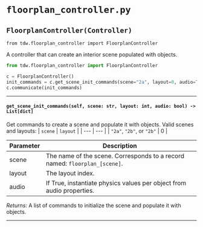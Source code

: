 # `floorplan_controller.py`

## `FloorplanController(Controller)`

`from tdw.floorplan_controller import FloorplanController`

A controller that can create an interior scene populated with objects.

```python
from tdw.floorplan_controller import FloorplanController

c = FloorplanController()
init_commands = c.get_scene_init_commands(scene="2a", layout=0, audio=True)
c.communicate(init_commands)
```

***

#### `get_scene_init_commands(self, scene: str, layout: int, audio: bool) -> List[dict]`

Get commands to create a scene and populate it with objects.
Valid scenes and layouts:
| `scene` | `layout` |
| --- | --- |
| `"2a"`, `"2b"`, or `"2b"` | 0 |

| Parameter | Description |
| --- | --- |
| scene | The name of the scene. Corresponds to a record named: `floorplan_[scene]`. |
| layout | The layout index. |
| audio | If True, instantiate physics values per object from audio properties. |

_Returns:_  A list of commands to initialize the scene and populate it with objects.

***

